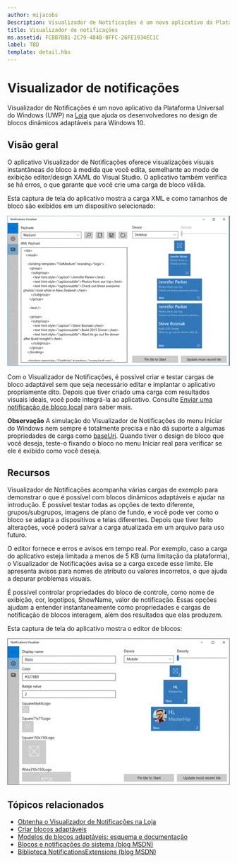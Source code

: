 ```yaml
---
author: mijacobs
Description: Visualizador de Notificações é um novo aplicativo da Plataforma Universal do Windows (UWP) na Loja que ajuda os desenvolvedores no design de blocos dinâmicos adaptáveis para Windows 10.
title: Visualizador de notificações
ms.assetid: FCBB7BB1-2C79-484B-8FFC-26FE1934EC1C
label: TBD
template: detail.hbs
---
```


# Visualizador de notificações





Visualizador de Notificações é um novo aplicativo da Plataforma Universal do Windows (UWP) na [Loja](https://www.microsoft.com/store/apps/notifications-visualizer/9nblggh5xsl1) que ajuda os desenvolvedores no design de blocos dinâmicos adaptáveis para Windows 10.

## <span id="Overview"></span><span id="overview"></span><span id="OVERVIEW"></span>Visão geral


O aplicativo Visualizador de Notificações oferece visualizações visuais instantâneas do bloco à medida que você edita, semelhante ao modo de exibição editor/design XAML do Visual Studio. O aplicativo também verifica se há erros, o que garante que você crie uma carga de bloco válida.

Esta captura de tela do aplicativo mostra a carga XML e como tamanhos de bloco são exibidos em um dispositivo selecionado:

![captura de tela do aplicativo Visualizador de Notificações com código e blocos](images/notif-visualizer-001.png)

 

Com o Visualizador de Notificações, é possível criar e testar cargas de bloco adaptável sem que seja necessário editar e implantar o aplicativo propriamente dito. Depois que tiver criado uma carga com resultados visuais ideais, você pode integrá-la ao aplicativo. Consulte [Enviar uma notificação de bloco local](tiles-and-notifications-sending-a-local-tile-notification.md) para saber mais.

**Observação**   A simulação do Visualizador de Notificações do menu Iniciar do Windows nem sempre é totalmente precisa e não dá suporte a algumas propriedades de carga como [baseUri](https://msdn.microsoft.com/library/windows/apps/br208712). Quando tiver o design de bloco que você deseja, teste-o fixando o bloco no menu Iniciar real para verificar se ele é exibido como você deseja.

 

## <span id="Features"></span><span id="features"></span><span id="FEATURES"></span>Recursos


Visualizador de Notificações acompanha várias cargas de exemplo para demonstrar o que é possível com blocos dinâmicos adaptáveis e ajudar na introdução. É possível testar todas as opções de texto diferente, grupos/subgrupos, imagens de plano de fundo, e você pode ver como o bloco se adapta a dispositivos e telas diferentes. Depois que tiver feito alterações, você poderá salvar a carga atualizada em um arquivo para uso futuro.

O editor fornece e erros e avisos em tempo real. Por exemplo, caso a carga do aplicativo esteja limitada a menos de 5 KB (uma limitação da plataforma), o Visualizador de Notificações avisa se a carga excede esse limite. Ele apresenta avisos para nomes de atributo ou valores incorretos, o que ajuda a depurar problemas visuais.

É possível controlar propriedades do bloco de controle, como nome de exibição, cor, logotipos, ShowName, valor de notificação. Essas opções ajudam a entender instantaneamente como propriedades e cargas de notificação de blocos interagem, além dos resultados que elas produzem.

Esta captura de tela do aplicativo mostra o editor de blocos:

![captura de tela do editor do Visualizador de Notificações com blocos](images/notif-visualizer-004.png)

 

## <span id="related_topics"></span>Tópicos relacionados


* [Obtenha o Visualizador de Notificações na Loja](https://www.microsoft.com/store/apps/notifications-visualizer/9nblggh5xsl1)
* [Criar blocos adaptáveis](tiles-and-notifications-create-adaptive-tiles.md)
* [Modelos de blocos adaptáveis: esquema e documentação](tiles-and-notifications-adaptive-tiles-schema.md)
* [Blocos e notificações do sistema (blog MSDN)](http://blogs.msdn.com/b/tiles_and_toasts/)
* [Biblioteca NotificationsExtensions (blog MSDN)](http://blogs.msdn.com/b/tiles_and_toasts/archive/2015/08/20/introducing-notificationsextensions-for-windows-10.aspx)
 

 






<!--HONumber=May16_HO2-->


